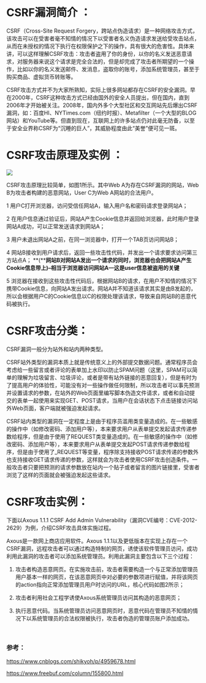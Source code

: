 # CSRF漏洞简介 ：

 CSRF（Cross-Site Request Forgery，跨站点伪造请求）是一种网络攻击方式，该攻击可以在受害者毫不知情的情况下以受害者名义伪造请求发送给受攻击站点，从而在未授权的情况下执行在权限保护之下的操作，具有很大的危害性。具体来讲，可以这样理解CSRF攻击：攻击者盗用了你的身份，以你的名义发送恶意请求，对服务器来说这个请求是完全合法的，但是却完成了攻击者所期望的一个操作，比如以你的名义发送邮件、发消息，盗取你的账号，添加系统管理员，甚至于购买商品、虚拟货币转账等。

CSRF攻击方式并不为大家所熟知，实际上很多网站都存在CSRF的安全漏洞。早在2000年，CSRF这种攻击方式已经由国外的安全人员提出，但在国内，直到2006年才开始被关注。2008年，国内外多个大型社区和交互网站先后爆出CSRF漏洞，如：百度HI、NYTimes.com（纽约时报）、Metafilter（一个大型的BLOG网站）和YouTube等。但直到现在，互联网上的许多站点仍对此毫无防备，以至于安全业界称CSRF为“沉睡的巨人”，其威胁程度由此“美誉”便可见一斑。

# CSRF攻击原理及实例 ：

![](http://ww1.sinaimg.cn/large/007bHQE8gy1g59sd4j9g4j30t80gharw.jpg)

 CSRF攻击原理比较简单，如图1所示。其中Web A为存在CSRF漏洞的网站，Web B为攻击者构建的恶意网站，User C为Web A网站的合法用户。 
                                                   

1 用户C打开浏览器，访问受信任网站A，输入用户名和密码请求登录网站A；

2 在用户信息通过验证后，网站A产生Cookie信息并返回给浏览器，此时用户登录网站A成功，可以正常发送请求到网站A；

3 用户未退出网站A之前，在同一浏览器中，打开一个TAB页访问网站B；

4 网站B接收到用户请求后，返回一些攻击性代码，并发出一个请求要求访问第三方站点A； 
 **(****网站B对网站A发出一个请求的同时，浏览器也会把网站A产生Cookie信息带上)–相当于浏览器访问网站A—这是user信息被盗用的关键**

5 浏览器在接收到这些攻击性代码后，根据网站B的请求，在用户不知情的情况下携带Cookie信息，向网站A发出请求。网站A并不知道该请求其实是由B发起的，所以会根据用户C的Cookie信息以C的权限处理该请求，导致来自网站B的恶意代码被执行。

# CSRF攻击分类：

CSRF漏洞一般分为站外和站内两种类型。

CSRF站外类型的漏洞本质上就是传统意义上的外部提交数据问题。通常程序员会考虑给一些留言或者评论的表单加上水印以防止SPAM问题（这里，SPAM可以简单的理解为垃圾留言、垃圾评论，或者是带有站外链接的恶意回复），但是有时为了提高用户的体验性，可能没有对一些操作做任何限制，所以攻击者可以事先预测并设置请求的参数，在站外的Web页面里编写脚本伪造文件请求，或者和自动提交的表单一起使用来实现GET、POST请求，当用户在会话状态下点击链接访问站外Web页面，客户端就被强迫发起请求。

CSRF站内类型的漏洞在一定程度上是由于程序员滥用类变量造成的。在一些敏感的操作中（如修改密码、添加用户等），本来要求用户从表单提交发起请求传递参数给程序，但是由于使用了REQUEST类变量造成的。在一些敏感的操作中（如修改密码、添加用户等），本来要求用户从表单提交发起POST请求传递参数给程序，但是由于使用了_REQUEST等变量，程序除支持接收POST请求传递的参数外也支持接收GET请求传递的参数，这样就会为攻击者使用CSRF攻击创造条件。一般攻击者只要把预测的请求参数放在站内一个贴子或者留言的图片链接里，受害者浏览了这样的页面就会被强迫发起这些请求。

# CSRF攻击实例：

下面以Axous 1.1.1 CSRF Add Admin Vulnerability（漏洞CVE编号：CVE-2012-2629）为例，介绍CSRF攻击具体实施过程。

Axous是一款网上商店应用软件。Axous 1.1.1以及更低版本在实现上存在一个CSRF漏洞，远程攻击者可以通过构造特制的网页，诱使该软件管理员访问，成功利用此漏洞的攻击者可以添加系统管理员。利用此漏洞主要包含以下三个过程：

1. 攻击者构造恶意网页。在实施攻击前，攻击者需要构造一个与正常添加管理员用户基本一样的网页，在该恶意网页中对必要的参数项进行赋值，并将该网页的action指向正常添加管理员用户时访问的URL，核心代码如图2所示；

2. 攻击者利用社会工程学诱使Axous系统管理员访问其构造的恶意网页；

3. 执行恶意代码。当系统管理员访问恶意网页时，恶意代码在管理员不知情的情况下以系统管理员的合法权限被执行，攻击者伪造的管理员账户添加成功。 
              

   ​        

###  参考：

https://www.cnblogs.com/shikyoh/p/4959678.html

https://www.freebuf.com/column/155800.html